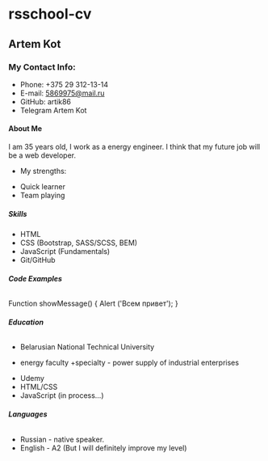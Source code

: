 # rsschool-cv

## Artem Kot

### My Contact Info: 

* Phone: +375 29 312-13-14 
* E-mail: 5869975@mail.ru
* GitHub: artik86
* Telegram Artem Kot

#### **About Me**
I am 35 years old, I work as a energy engineer. I think that my future job will be a web developer. 
* My strengths:
+ Quick learner
+ Team playing
##### **Skills**
* HTML
* CSS (Bootstrap, SASS/SCSS, BEM)
* JavaScript (Fundamentals)
* Git/GitHub
###### **Code Examples**
Function showMessage()
{
Alert ('Всем привет'); 
}
###### **Education**
* Belarusian National Technical University
+ energy faculty
+specialty - power supply of industrial enterprises

* Udemy
* HTML/CSS
* JavaScript (in process…)
###### **Languages**
* Russian - native speaker.
* English - A2 (But I will definitely improve my level)
